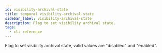 ```yaml
---
id: visibility-archival-state
title: temporal visibility-archival-state
sidebar_label: visibility-archival-state
description: Flag to set visibility archival state.
tags:
  - cli reference
---
```


Flag to set visibility archival state, valid values are "disabled" and "enabled".

